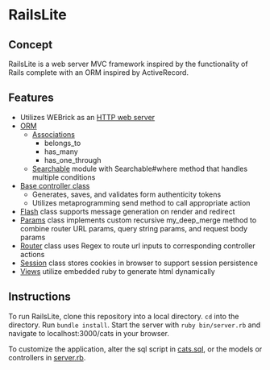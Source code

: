 # RailsLite

## Concept
RailsLite is a web server MVC framework inspired by the functionality of Rails complete
with an ORM inspired by ActiveRecord.

## Features
 * Utilizes WEBrick as an [HTTP web server][server]
 * [ORM][orm]
   * [Associations][associations]
     * belongs_to
     * has_many
     * has_one_through
   * [Searchable][searchable] module with Searchable#where method that handles
   multiple conditions
 * [Base controller class][controller]
   * Generates, saves, and validates form authenticity tokens
   * Utilizes metaprogramming send method to call appropriate action
 * [Flash][flash] class supports message generation on render and redirect
 * [Params][params] class implements custom recursive my_deep_merge method to combine
 router URL params, query string params, and request body params
 * [Router][router] class uses Regex to route url inputs to corresponding controller actions
 * [Session][session] class stores cookies in browser to support session persistence
 * [Views][views] utilize embedded ruby to generate html dynamically

 [searchable]: ./lib/active_record/searchable.rb
 [orm]: ./lib/active_record
 [associations]: ./lib/active_record/associatable.rb
 [controller]: ./lib/controller.rb
 [flash]: ./lib/flash.rb
 [params]: ./lib/params.rb
 [router]: ./lib/router.rb
 [session]: ./lib/session.rb
 [views]: ./views


## Instructions
To run RailsLite, clone this repository into a local directory. ```cd``` into
the directory. Run ```bundle install```. Start the server with
```ruby bin/server.rb``` and navigate to localhost:3000/cats in your browser.

To customize the application, alter the sql script in [cats.sql][sql], or the
models or controllers in [server.rb][server].

[sql]: ./cats.sql
[server]: ./bin/server.rb
